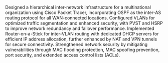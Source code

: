 Designed a hierarchical inter-network infrastructure for a multinational organization using Cisco Packet Tracer, incorporating OSPF as the inter-AS routing protocol for all WAN-connected locations.
Configured VLANs for optimized traffic segmentation and enhanced security, with PVST and HSRP to improve network redundancy and failover performance.
Implemented Router-on-a-Stick for inter-VLAN routing with dedicated DHCP servers for efficient IP address allocation, further enhanced by NAT and VPN tunnels for secure connectivity.
Strengthened network security by mitigating vulnerabilities through MAC flooding protection, MAC spoofing prevention, port security, and extended access control lists (ACLs).
